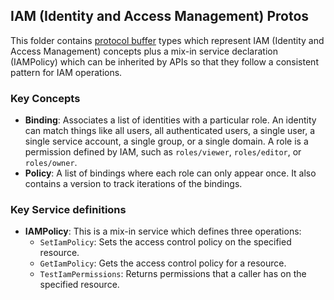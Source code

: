 ## IAM (Identity and Access Management) Protos

This folder contains [protocol buffer][protobuf] types which represent IAM
(Identity and Access Management) concepts plus a mix-in service declaration (IAMPolicy)
which can be inherited by APIs so that they follow a consistent pattern for
IAM operations.

### Key Concepts

- **Binding**: Associates a list of identities with a particular role. An identity can
  match things like all users, all authenticated users, a single user, a single service
  account, a single group, or a single domain. A role is a permission defined by IAM, such as
  `roles/viewer`, `roles/editor`, or `roles/owner`.
- **Policy**: A list of bindings where each role can only appear once. It also contains
  a version to track iterations of the bindings.

### Key Service definitions

- **IAMPolicy**: This is a mix-in service which defines three operations:
  - `SetIamPolicy`: Sets the access control policy on the specified resource.
  - `GetIamPolicy`: Gets the access control policy for a resource.
  - `TestIamPermissions`: Returns permissions that a caller has on the specified resource.

[protobuf]: https://developers.google.com/protocol-buffers/
